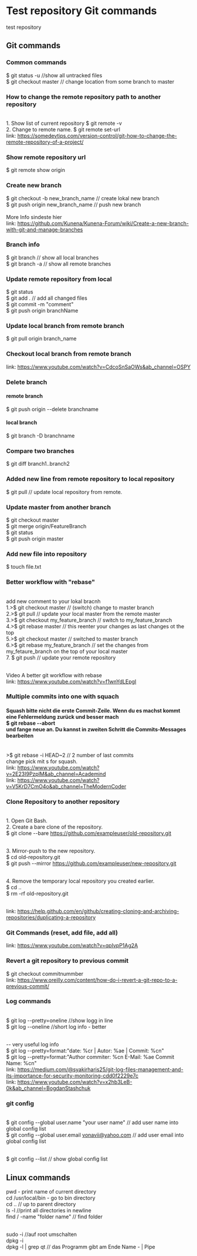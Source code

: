 # Test repository Git commands
test repository
<br/>
## Git commands

### Common commands
$ git status -u //show all untracked files <br/>
$ git checkout master // change location from some branch to master<br/>
### How to change the remote repository path to another repository
<br/>1. Show list of current repository
$ git remote -v
<br/>2. Change to remote name. 
$ git remote set-url <name> <newurl>
<br/> link: https://somedevtips.com/version-control/git-how-to-change-the-remote-repository-of-a-project/
### Show remote repository url
$ git remote show origin
### Create new branch
$ git checkout -b new_branch_name // create lokal new branch
<br/>$ git push origin new_branch_name // push new branch <br/>
<br/>More Info sindeste hier
<br/> link: https://github.com/Kunena/Kunena-Forum/wiki/Create-a-new-branch-with-git-and-manage-branches
### Branch info
$ git branch // show all local branches
<br/>$ git branch -a // show all remote branches
### Update remote repository from local
$ git status
<br/>$ git add .  // add all changed files 
<br/>$ git commit -m "comment"
<br/>$ git push origin branchName
### Update local branch from remote branch
$ git pull origin branch_name
### Checkout local branch from remote branch
link: https://www.youtube.com/watch?v=CdcoSnSaOWs&ab_channel=OSPY</br>
### Delete branch
#### remote branch
$ git push origin --delete branchname
#### local branch
$ git branch -D branchname
### Compare two branches
$ git diff branch1..branch2
### Added new line from remote repository to local repository
$ git pull  // update local repository from remote.
### Update master from another branch
$ git checkout master
<br/>$ git merge origin/FeatureBranch
<br/>$ git status
<br/>$ git push origin master
  
### Add new file into repository
$ touch file.txt

### Better workflow with "rebase"
<br/>add new comment to your lokal bracnh
<br/>1.>$ git checkout master // (switch) change to master branch
<br/>2.>$ git pull // update your local master from the remote master
<br/>3.>$ git checkout my_feature_branch // switch to my_feature_branch
<br/>4.>$ git rebase master // this reenter your changes as last changes ot the top
<br/>5.>$ git checkout master // switched to master branch
<br/>6.>$ git rebase my_feature_branch // set the changes from my_fetaure_branch on the top of your local master
</br>7. $ git push // update your remote repository

<br/>Video A better git workflow with rebase 
<br/>link: https://www.youtube.com/watch?v=f1wnYdLEpgI

### Multiple commits into one with squach
#### Squash bitte nicht die erste Commit-Zeile. Wenn du es machst kommt eine Fehlermeldung zurück und besser mach </br>$ git rebase --abort </br>und fange neue an. Du kannst in zweiten Schritt die Commits-Messages bearbeiten
</br>>$ git rebase -i HEAD~2 // 2 number of last commits
</br> change pick mit s for squash. 
</br> link: https://www.youtube.com/watch?v=2E23I9PzplM&ab_channel=Academind
</br> link: https://www.youtube.com/watch?v=V5KrD7CmO4o&ab_channel=TheModernCoder

### Clone Repository to another repository
<br/>1. Open Git Bash.
<br/>2. Create a bare clone of the repository.
<br/>$ git clone --bare https://github.com/exampleuser/old-repository.git

<br/>3. Mirror-push to the new repository.
<br/>$ cd old-repository.git
<br/>$ git push --mirror https://github.com/exampleuser/new-repository.git

<br/>4. Remove the temporary local repository you created earlier.
<br/>$ cd ..
<br/>$ rm -rf old-repository.git

<br/>link: https://help.github.com/en/github/creating-cloning-and-archiving-repositories/duplicating-a-repository

### Git Commands (reset, add file, add all)
link: https://www.youtube.com/watch?v=qpIvpP1Ag2A

### Revert a git repository to previous commit
$ git checkout commitnummber
<br/>link: https://www.oreilly.com/content/how-do-i-revert-a-git-repo-to-a-previous-commit/

### Log commands
<br/>$ git log --pretty=oneline //show logg in line
<br/>$ git log --oneline //short log info - better

<br/> -- very useful log info 
<br/>$ git log --pretty=format:"date: %cr | Autor: %ae | Commit: %cn"
<br/>$ git log --pretty=format:"Author commiter: %cn E-Mail: %ae Commit Name: %cn"
<br/>link: https://medium.com/@syakirharis25/git-log-files-management-and-its-importance-for-security-monitoring-cdd0f2229e7c
<br/>link: https://www.youtube.com/watch?v=x2hb3LeB-0k&ab_channel=BogdanStashchuk

### git config
<br/>$ git config --global user.name "your user name"  // add user name into global config list
<br/>$ git config --global user.email vonavii@yahoo.com // add user email into global config list

<br/>$ git config --list // show global config list


## Linux commands

pwd - print name of current directory </br>
cd /usr/local/bin - go to bin directory </br>
cd .. // up to parent directory </br>
ls -l //print all directories in newline </br>
find / -name "folder name" // find folder </br>

<br/>sudo -i //auf root umschalten
<br/>dpkg -i
<br/>dpkg -l | grep qt // das Programm gibt am Ende  Name - | Pipe

















